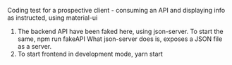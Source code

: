 Coding test for a prospective client - consuming an API and displaying info as instructed, using material-ui

1. The backend API have been faked here, using json-server. To start the same,
   npm run fakeAPI
   What json-server does is, exposes a JSON file as a server.
2. To start frontend in development mode,
   yarn start
